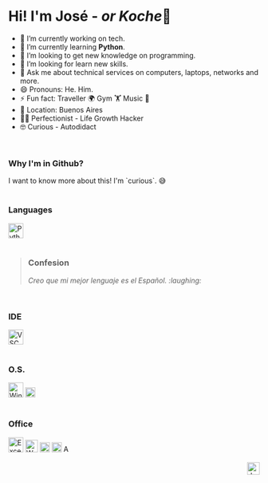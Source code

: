 # Hi! I'm José - *or Koche*👋


- 🔭 I’m currently working on tech.
- 🌱 I’m currently learning **Python**.
- 👯 I’m looking to get new knowledge on programming.
- 🤔 I’m looking for learn new skills.
- 💬 Ask me about technical services on computers, laptops, networks and more.
- 😄 Pronouns: He. Him.
- ⚡ Fun fact: Traveller 🌍 Gym 🏋️ Music 🎵
- 🚩 Location: Buenos Aires
- 🙋‍♂️ Perfectionist - Life Growth Hacker
- :nerd_face: Curious - Autodidact
</br>

<div>
  <h3>Why I'm in Github?</h4>
  I want to know more about this! I'm `curious`. 😅
</div><br/>

<div>
  <h3>Languages</h4>
  <img alt="Python" height="30" src="https://img.shields.io/badge/Code-Python-357AE7?style=flat&logo=php&logoColor=white">
</div><br/>

<blockquote>
  <h3>Confesion</h3>
    <p><i>Creo que mi mejor lenguaje es el Español. :laughing:</i></p>
</blockquote>
</br>

<div>
<h3>IDE</h4>
<img alt="VSCode" height="30" src="https://img.shields.io/badge/Editor-VS%20Code-0076C5.svg?style=flat&logo=visual-studio&logoColor=white">
</div></br>

<h3>O.S.</h4>
<div style="display: inline_block">
    <img alt="Windows" height="30" src="https://img.shields.io/badge/OS-Windows-0AABE5?style=flat&logo=windows&logoColor=white">
  <img alt="Windows" height="20" src="https://img.shields.io/badge/OS-Linux-609927?style=flat&logo=linux&logoColor=white">
</div><br/>
 
<h3>Office</h4>
<!--Microsoft-->
<div style="display: inline_block">
  <img alt="Excel" height="30" src="https://img.shields.io/badge/Office-Excel-28BB7B?style=flat&logo=microsoft-excel&logoColor=white">
  <img alt="Word" height="25" src="https://img.shields.io/badge/Office-Word-028DD2?style=flat&logo=microsoft-word&logoColor=white">
  <img alt="Power Point" height="20" src="https://img.shields.io/badge/Office-Power%20Point-CD4425?style=flat&logo=microsoft-powerpoint&logoColor=white">
  <img alt="Visio" height="20" src="https://img.shields.io/badge/Office-Visio-345097?style=flat&logo=microsoft-visio&logoColor=white">
  <img alt="Access" height="15" src="https://img.shields.io/badge/Office-Access-B31319?style=flat&logo=microsoft-access&logoColor=white">
</div>
<br/>

<div>
  <div align="right">
    <img alt="bye" height="25" src="https://img.shields.io/badge/Regards!-Saludos!-brightgreen">
</div>
